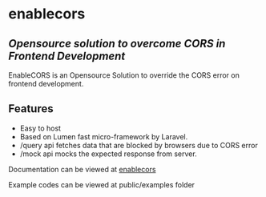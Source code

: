 # enablecors

## _Opensource solution to overcome CORS in Frontend Development_

EnableCORS is an Opensource Solution to override the CORS error on frontend development.

## Features

- Easy to host
- Based on Lumen fast micro-framework by Laravel.
- /query api fetches data that are blocked by browsers due to CORS error
- /mock api mocks the expected response from server.

Documentation can be viewed at [enablecors]

Example codes can be viewed at public/examples folder

[enablecors]: <https://www.enablecors.com>
